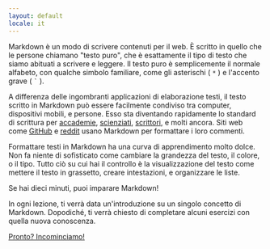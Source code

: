 ```yaml
---
layout: default
locale: it
---
```


Markdown è un modo di scrivere contenuti per il web. È scritto in quello che
le persone chiamano "testo puro", che è esattamente il tipo di testo
che siamo abituati a scrivere e leggere. Il testo puro è semplicemente il normale
alfabeto, con qualche simbolo familiare, come gli asterischi (
<code>*</code> ) e l'accento grave ( <code>`</code> ).

A differenza delle ingombranti applicazioni di elaborazione testi, il testo scritto in
Markdown può essere facilmente condiviso tra computer, dispositivi mobili, e
persone. Esso sta diventando rapidamente lo standard di scrittura per
[accademie][accademie], [scienziati][scienziati], [scrittori][scrittori],
e molti ancora.  Siti web come [GitHub](https://www.github.com) e
[reddit](http://www.reddit.com) usano Markdown per formattare i loro commenti.

Formattare testi in Markdown ha una curva di apprendimento molto dolce. Non fa niente di
sofisticato come cambiare la grandezza del testo, il colore, o il tipo. Tutto ciò su cui hai il controllo è
la visualizzazione del testo come mettere il testo in grassetto, creare
intestazioni, e organizzare le liste.

Se hai dieci minuti, puoi imparare Markdown!

In ogni lezione, ti verrà data un'introduzione su un singolo concetto di Markdown.
Dopodiché, ti verrà chiesto di completare alcuni esercizi con quella
nuova conoscenza.

<a class="btn btn-lg btn-success" href="{{ site.data.tooltips.lesson_1[page.locale].href }}">Pronto? Incominciamo!</a>

[accademie]: http://chronicle.com/blogs/profhacker/markdown-the-syntax-you-probably-already-know/35295
[scienziati]: http://blogs.plos.org/mfenner/2012/12/13/a-call-for-scholarly-markdown/
[scrittori]: http://lifehacker.com/5943320/what-is-markdown-and-why-is-it-better-for-my-to+do-lists-and-notes

